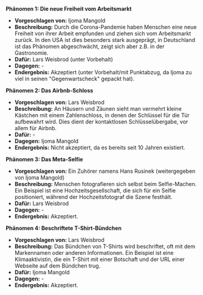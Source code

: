 **Phänomen 1: Die neue Freiheit vom Arbeitsmarkt**
* **Vorgeschlagen von:** Ijoma Mangold
* **Beschreibung:**  Durch die Corona-Pandemie haben Menschen eine neue Freiheit von ihrer Arbeit empfunden und ziehen sich vom Arbeitsmarkt zurück.  In den USA ist dies besonders stark ausgeprägt,  in Deutschland ist das Phänomen abgeschwächt, zeigt sich aber z.B. in der Gastronomie.
* **Dafür:** Lars Weisbrod (unter Vorbehalt)
* **Dagegen:** -
* **Endergebnis:** Akzeptiert (unter Vorbehalt/mit Punktabzug, da Ijoma zu viel in seinen "Gegenwartscheck" gepackt hat).

**Phänomen 2: Das Airbnb-Schloss**
* **Vorgeschlagen von:** Lars Weisbrod
* **Beschreibung:** An Häusern und Zäunen sieht man vermehrt kleine Kästchen mit einem Zahlenschloss, in denen der Schlüssel für die Tür aufbewahrt wird. Dies dient der kontaktlosen Schlüsselübergabe, vor allem für Airbnb.
* **Dafür:** -
* **Dagegen:** Ijoma Mangold
* **Endergebnis:** Nicht akzeptiert, da es bereits seit 10 Jahren existiert.

**Phänomen 3: Das Meta-Selfie**
* **Vorgeschlagen von:** Ein Zuhörer namens Hans Rusinek (weitergegeben von Ijoma Mangold)
* **Beschreibung:**  Menschen fotografieren sich selbst beim Selfie-Machen. Ein Beispiel ist eine Hochzeitsgesellschaft, die sich für ein Selfie positioniert, während der Hochzeitsfotograf die Szene festhält.
* **Dafür:** Lars Weisbrod
* **Dagegen:** -
* **Endergebnis:** Akzeptiert.

**Phänomen 4: Beschriftete T-Shirt-Bündchen**
* **Vorgeschlagen von:** Lars Weisbrod
* **Beschreibung:**  Das Bündchen von T-Shirts wird beschriftet, oft mit dem Markennamen oder anderen Informationen. Ein Beispiel ist eine Klimaaktivistin, die ein T-Shirt mit einer Botschaft und der URL einer Webseite auf dem Bündchen trug.
* **Dafür:** Ijoma Mangold
* **Dagegen:** -
* **Endergebnis:** Akzeptiert.
